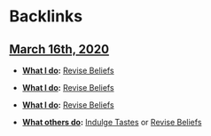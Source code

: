 
# Backlinks
## [March 16th, 2020](<March 16th, 2020.md>)
- **[What I do](<What I do.md>):** [Revise Beliefs](<Revise Beliefs.md>)

- **[What I do](<What I do.md>):** [Revise Beliefs](<Revise Beliefs.md>)

- **[What I do](<What I do.md>):** [Revise Beliefs](<Revise Beliefs.md>)

- **[What others do](<What others do.md>):** [Indulge Tastes](<Indulge Tastes.md>) or [Revise Beliefs](<Revise Beliefs.md>)

